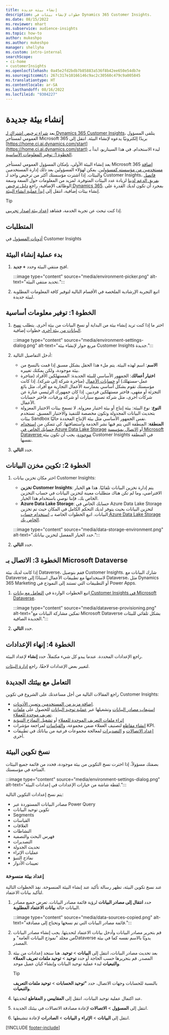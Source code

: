 ```yaml
---
title: إنشاء بيئة جديدة
description: خطوات لإنشاء بيئات في Dynamics 365 Customer Insights.
ms.date: 08/15/2022
ms.reviewer: mhart
ms.subservice: audience-insights
ms.topic: how-to
author: mukeshpo
ms.author: mukeshpo
manager: shellyha
ms.custom: intro-internal
searchScope:
- ci-home
- customerInsights
ms.openlocfilehash: 0a45e2fd2bdb7b85883a536f8b42ee650e54db7e
ms.sourcegitcommit: 267c317e10166146c9ac2c30560c479c9a005845
ms.translationtype: HT
ms.contentlocale: ar-SA
ms.lasthandoff: 08/16/2022
ms.locfileid: "9304227"
---
```

# <a name="create-a-new-environment"></a>إنشاء بيئة جديدة

بعد [شراء ترخيص اشتراك لـ Dynamics 365 Customer Insights](paid-license.md)، يتلقى المسؤول العمومي لمستأجر Microsoft 365 بريدًا إلكترونيًا يدعوه لإنشاء البيئة. انتقل إلى [https://home.ci.ai.dynamics.com/start](https://home.ci.ai.dynamics.com/start) لبدء الاستخدام. في هذا السيناريو، ابدأ بـ [الخطوة 1: توفير المعلومات الأساسية](#step-1-provide-basic-information).

بعد إنشاء البيئة الأولى، بإمكان المسؤول العمومي لمستأجر Microsoft 365 [إضافة مستخدمين من مؤسسته كمسؤولين](permissions.md). يمكن لهؤلاء المسؤولين بعد ذلك إدارة المستخدمين والبيئات. إذا اشترت مؤسستك أكثر من ترخيص واحد لـ Customer Insights، [فاتصل بفريق الدعم لدينا](https://go.microsoft.com/fwlink/?linkid=2079641) لزيادة عدد البيئات المتوفرة. لمزيد من المعلومات حول السعة وسعة الوظائف الإضافية، راجع [دليل ترخيص Dynamics 365](https://go.microsoft.com/fwlink/?LinkId=866544). بمجرد أن تكون لديك القدرة على إنشاء بيئات إضافية، انتقل إلى [ابدأ عملية إنشاء البيئة](#start-the-environment-creation-process).

> [!TIP]
> إذا كنت تبحث عن تجربة الخدمة، فشاهد [إعداد بيئة إصدار تجريبي](trial-signup.md).

## <a name="prerequisites"></a>المتطلبات

[أذونات المسؤول](permissions.md) في Customer Insights

## <a name="start-the-environment-creation-process"></a>بدء عملية إنشاء البيئة

1. افتح منتقي البيئة وحدد **+ جديد**.
  
   :::image type="content" source="media/environment-picker.png" alt-text="تحديد منتقي البيئة.":::

1. اتبع التجربة الإرشادية الملخصة في الأقسام التالية لتوفير كافة المعلومات المطلوبة لبيئة جديدة.

## <a name="step-1-provide-basic-information"></a>الخطوة 1: توفير معلومات أساسية

1. اختر ما إذا كنت تريد إنشاء بيئة من البداية أو نسخ البيانات من بيئة أخرى. يتطلب [نسخ البيانات من بيئة أخرى](#copy-the-environment-configuration) خطوات إضافية.

   :::image type="content" source="media/environment-settings-dialog.png" alt-text="مربع حوار لإنشاء بيئة Customer Insights جديدة.":::

1. أدخل التفاصيل التالية:

   - **الاسم**: اسم لهذه البيئة. يتم ملء هذا الحقل بشكل مسبق إذا قمت بالنسخ من بيئة موجودة، ولكن يمكنك تغييره.
   - **اختيار أعمالك**: الجمهور الأساسي للبيئة الجديدة: المستهلكين الأفراد (متاجرة عمل-مستهلك) أو [حسابات الأعمال](work-with-business-accounts.md) (متاجرة شركة إلى شركة). إذا كانت مؤسستك تقوم بشكل أساسي بممارسة الأعمال التجارية مع أفراد، مثل بائع التجزئة أو مقهى، فاختر مستهلكين فرديين. إذا كان جمهورك الرئيسي عبارة عن شركات أخرى، مثل شركة تصنيع سيارات أو شركة ورقيات، فاختر حسابات الأعمال.
   - **النوع**: نوع البيئة: بيئة إنتاج أو بيئة اختبار معزولة. لا تسمح بيئات الاختبار المعزولة بتحديث البيانات المجدولة وتكون مخصصة للتنفيذ والاختبار المسبق. تستخدم بيئات Sandbox نفس الجمهور الأساسي مثل بيئة الإنتاج المحددة حاليًا.
   - **المنطقة**: المنطقة التي يتم فيها نشر الخدمة واستضافتها. كي تتمكن من [استخدام حسابك الخاص في Azure Data Lake Storage](own-data-lake-storage.md) أو [الاتصال بمؤسسة Microsoft Dataverse موجودة](customer-insights-dataverse.md)، يجب أن تكون بيئة Customer Insights في المنطقة نفسها.

1. حدد **التالي**.

## <a name="step-2-configure-data-storage"></a>الخطوة 2: تكوين مخزن البيانات

1. اختر مكان تخزين بيانات Customer Insights:

   - **تخزين Customer Insights**: يتم إدارة تخزين البيانات تلقائيًا. هذا هو الخيار الافتراضي، وما لم تكن هناك متطلبات معينة لتخزين البيانات في حساب التخزين الخاص بك، فإننا نوصي باستخدام هذا الخيار.
   - **Azure Data Lake Storage**: حسابك الخاص في Azure Data Lake Storage لتخزين البيانات بحيث يتوفر لديك التحكم الكامل في المكان حيث تم تخزين البيانات. اتبع الخطوات الخاصة بـ [استخدام حساب Azure Data Lake Storage الخاص بك](own-data-lake-storage.md).

   :::image type="content" source="media/data-storage-environment.png" alt-text="حدد الخيار المفضل لتخزين بياناتك.":::

1. حدد **التالي**.

## <a name="step-3-connect-to-microsoft-dataverse"></a>الخطوة 3: الاتصال بـ Microsoft Dataverse

إذا كانت لديك بيئة Dataverse، فقم بتوصيل Customer Insights. شارك البيانات مع Dataverse لاستخدامها مع تطبيقات الأعمال استنادًا إلى Dataverse، مثل Dynamics 365 Marketing أو التطبيقات التي تستند إلى النموذج في Power Apps.

1. اتبع الخطوات الواردة في [التعامل مع بيانات Customer Insights في Microsoft Dataverse](customer-insights-dataverse.md).

   :::image type="content" source="media/dataverse-provisioning.png" alt-text="تمكين مشاركة البيانات مع Microsoft Dataverse بشكل تلقائي للبيئات الجديدة الصافية.":::

1. حدد **التالي**.

## <a name="step-4-finalize-the-settings"></a>الخطوة 4: إنهاء الإعدادات

راجع الإعدادات المحددة. عندما يبدو كل شيء مكتملاً، حدد **إنشاء** لإعداد البيئة.

لتغيير بعض الإعدادات لاحقًا، راجع [إدارة البيئات](manage-environments.md).

## <a name="work-with-your-new-environment"></a>التعامل مع بيئتك الجديدة

راجع المقالات التالية من أجل مساعدتك على الشروع في تكوين Customer Insights:

- [إضافة مزيد من المستخدمين وتعيين الأذونات](permissions.md).
- [استيعاب مصادر البيانات](data-sources.md) وتشغيلها عبر [عملية توحيد البيانات](data-unification.md) للحصول على [ملفات تعريف موحدة للعملاء](customer-profiles.md).
- [إثراء ملفات التعريف الموحدة للعملاء](enrichment-hub.md) أو [تشغيل النماذج التنبؤية](predictions-overview.md)
- [إنشاء مقاطع](segments.md) لتصنيف العملاء ضمن مجموعة، [والقياسات](measures.md) لمراجعة مؤشرات KPI.
- [إعداد الاتصالات](connections.md) و [التصديرات](export-destinations.md) لمعالجة مجموعات فرعية من بياناتك في تطبيقات أخرى.

## <a name="copy-the-environment-configuration"></a>نسخ تكوين البيئة

بصفتك مسؤولاً، إذا اخترت نسخ التكوين من بيئة موجودة، فحدد من قائمة جميع البيئات المتاحة في مؤسستك.

:::image type="content" source="media/environment-settings-dialog.png" alt-text="لقطة شاشة من خيارات الإعدادات في إعدادات البيئة.":::

يتم نسخ إعدادات التكوين التالية:

- مصادر البيانات المستوردة عبر Power Query
- تكوين توحيد البيانات
- Segments
- القياسات
- العلاقات
- النشاطات
- فهرس البحث والتصفية
- التصديرات
- تحديث الجدولة
- عمليات الإثراء
- نماذج التنبؤ
- تعيينات الأدوار

### <a name="set-up-a-copied-environment"></a>إعداد بيئة منسوخة

عند نسخ تكوين البيئة، تظهر رسالة تأكيد عند إنشاء البيئة المنسوخة. نفذ الخطوات التالية لتأكيد بيانات الاعتماد.

1. حدد **انتقال إلى مصادر البيانات** لرؤية قائمة مصادر البيانات. تعرض جميع مصادر البيانات حالة **بيانات الاعتماد المطلوبة**.

   :::image type="content" source="media/data-sources-copied.png" alt-text="قائمة مصادر البيانات التي تم نسخها وتحتاج إلى مصادقة.":::

1. قم بتحرير مصادر البيانات وأدخل بيانات الاعتماد لتحديثها. يجب إنشاء مصادر البيانات من مجلد "نموذج البيانات العامة" وDataverse يدويًا بالاسم نفسه كما في بيئة المصدر.

1. بعد تحديث مصادر البيانات، انتقل إلى **البيانات** > **توحيد**. هنا ستجد إعدادات من بيئة المصدر. قم بتحريرها حسب الحاجة أو حدد **توحيد** > **توحيد ملفات تعريف العملاء والتبعيات** لبدء عملية توحيد البيانات وإنشاء كيان عميل موحد.

   > [!TIP]
   > بالنسبة للحسابات وجهات الاتصال، حدد **"توحيد الحسابات** > **توحيد ملفات التعريف والتبعيات**.

1. عند اكتمال عملية توحيد البيانات، انتقل إلى **المقاييس** و **المقاطع** لتحديثها.

1. انتقل إلى **المسؤول** > **الاتصالات** لإعادة مصادقة الاتصالات في بيئتك الجديدة.‬

1. انتقل إلى **البيانات** > **الإثراء** و **البيانات** > **الصادرات** لإعادة تنشيطها.

[!INCLUDE [footer-include](includes/footer-banner.md)]
